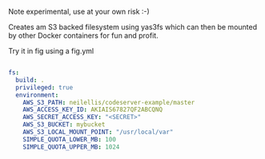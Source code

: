 Note experimental, use at your own risk :-)

Creates am S3 backed filesystem using yas3fs which can then be mounted by other Docker containers for fun and profit.

Try it in fig using a fig.yml

```yaml

fs:
  build: .
  privileged: true
  environment:
    AWS_S3_PATH: neilellis/codeserver-example/master
    AWS_ACCESS_KEY_ID: AKIAIS67827QF2ABCQNQ
    AWS_SECRET_ACCESS_KEY: "<SECRET>"
    AWS_S3_BUCKET: mybucket
    AWS_S3_LOCAL_MOUNT_POINT: "/usr/local/var"
    SIMPLE_QUOTA_LOWER_MB: 100
    SIMPLE_QUOTA_UPPER_MB: 1024

```


